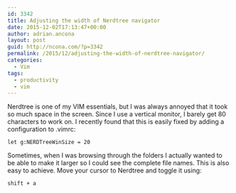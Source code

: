 ```yaml
---
id: 3342
title: Adjusting the width of Nerdtree navigator
date: 2015-12-02T17:13:47+00:00
author: adrian.ancona
layout: post
guid: http://ncona.com/?p=3342
permalink: /2015/12/adjusting-the-width-of-nerdtree-navigator/
categories:
  - Vim
tags:
  - productivity
  - vim
---
```

Nerdtree is one of my VIM essentials, but I was always annoyed that it took so much space in the screen. Since I use a vertical monitor, I barely get 80 characters to work on. I recently found that this is easily fixed by adding a configuration to .vimrc:

```
let g:NERDTreeWinSize = 20
```

Sometimes, when I was browsing through the folders I actually wanted to be able to make it larger so I could see the complete file names. This is also easy to achieve. Move your cursor to Nerdtree and toggle it using:

```
shift + a
```

<!--more-->
